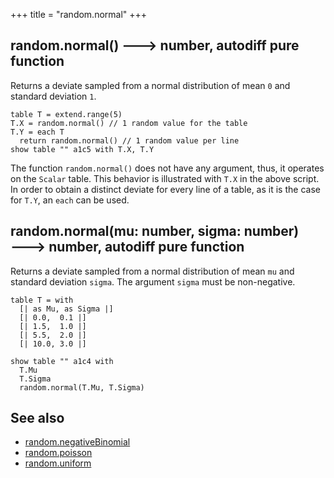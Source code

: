 +++
title = "random.normal"
+++

## random.normal() 🡒 number, autodiff pure function

Returns a deviate sampled from a normal distribution of mean `0` and standard deviation `1`.

```envision
table T = extend.range(5)
T.X = random.normal() // 1 random value for the table
T.Y = each T
  return random.normal() // 1 random value per line
show table "" a1c5 with T.X, T.Y
```

The function `random.normal()` does not have any argument, thus, it operates on the `Scalar` table. This behavior
is illustrated with `T.X` in the above script. In order to obtain a distinct deviate for every line of a table, as it
is the case for `T.Y`, an `each` can be used.

## random.normal(mu: number, sigma: number) 🡒 number, autodiff pure function

Returns a deviate sampled from a normal distribution of mean `mu` and standard deviation `sigma`. The argument `sigma` must be non-negative.

```envision
table T = with
  [| as Mu, as Sigma |]
  [| 0.0,  0.1 |]
  [| 1.5,  1.0 |]
  [| 5.5,  2.0 |]
  [| 10.0, 3.0 |]

show table "" a1c4 with
  T.Mu
  T.Sigma
  random.normal(T.Mu, T.Sigma)
```

## See also

* [random.negativeBinomial](../random.negativebinomial/)
* [random.poisson](../random.poisson/)
* [random.uniform](../random.uniform/)

